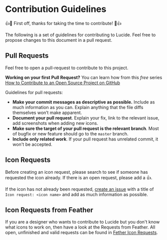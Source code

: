 # Contribution Guidelines

:+1::tada: First off, thanks for taking the time to contribute! :tada::+1:

The following is a set of guidelines for contributing to Lucide. Feel free to propose changes to this document in a pull request.

## Pull Requests

Feel free to open a pull-request to contribute to this project.

**Working on your first Pull Request?** You can learn how from this *free* series
[How to Contribute to an Open Source Project on GitHub](https://egghead.io/series/how-to-contribute-to-an-open-source-project-on-github)

Guidelines for pull requests:
- __Make your commit messages as descriptive as possible.__ Include as much information as you can. Explain anything that the file diffs themselves won’t make apparent.
- __Document your pull request__. Explain your fix, link to the relevant issue, add screenshots when adding new icons.
- __Make sure the target of your pull request is the relevant branch__. Most of bugfix or new feature should go to the `master` branch.
- __Include only related work__. If your pull request has unrelated commit, it won't be accepted.

## Icon Requests

Before creating an icon request, please search to see if someone has requested the icon already. If there is an open request, please add a :+1:.

If the icon has not already been requested, [create an issue](https://github.com/lucide-icons/lucide/issues/new?title=Icon%20Request:) with a title of `Icon request: <icon name>` and add as much information as possible.

## Icon Requests from Feather
If you are a designer who wants to contribute to Lucide but you don't know what icons to work on, then have a look at the Requests from Feather. All open, unfinished and valid requests can be found in [Fether Icon Requests](https://github.com/lucide-icons/lucide/issues/119).
